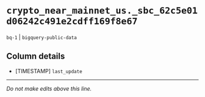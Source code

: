 # `crypto_near_mainnet_us._sbc_62c5e01d06242c491e2cdff169f8e67`
`bq-1` | `bigquery-public-data`

## Column details
* [TIMESTAMP] `last_update`

-------------------------------------------------------------------------------
*Do not make edits above this line.*

